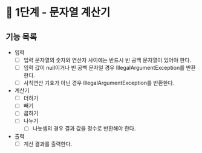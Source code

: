 # 🚀 1단계 - 문자열 계산기

## 기능 목록
* 입력
  - [ ] 입력 문자열의 숫자와 연산자 사이에는 반드시 빈 공백 문자열이 있어야 한다.
  - [ ] 입력 값이 null이거나 빈 공백 문자일 경우 IllegalArgumentException를 반환한다.
  - [ ] 사칙연산 기호가 아닌 경우 IllegalArgumentException를 반환한다.
* 계산기
  - [ ] 더하기
  - [ ] 빼기
  - [ ] 곱하기
  - [ ] 나누기
    - [ ] 나눗셈의 경우 결과 값을 정수로 반환해야 한다.
* 출력
  - [ ] 계산 결과를 출력한다.